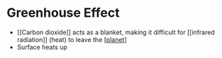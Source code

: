 # Greenhouse Effect

- [[Carbon dioxide]] acts as a blanket, making it difficult for [[infrared radiation]] (heat) to leave the [[planet]]
- Surface heats up

[//begin]: # "Autogenerated link references for markdown compatibility"
[planet]: planet "Planet"
[//end]: # "Autogenerated link references"